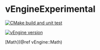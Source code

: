 # vEngineExperimental
[![CMake build and unit test](https://github.com/vanish87/vEngineExperimental/actions/workflows/cmake.yml/badge.svg)](https://github.com/vanish87/vEngineExperimental/actions/workflows/cmake.yml)

[![vEngine version](https://img.shields.io/badge/vEngine-v0.0.1-blue.svg)](https://github.com/vanish87/vEngineExperimental)

[Math](@ref vEngine::Math)